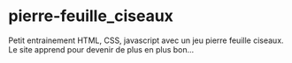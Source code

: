 # pierre-feuille_ciseaux
Petit entrainement HTML, CSS, javascript avec un jeu pierre feuille ciseaux. Le site apprend pour devenir de plus en plus bon...
